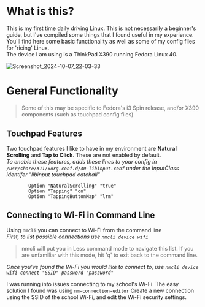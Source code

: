 # What is this?
This is my first time daily driving Linux. This is not necessarily a beginner's guide, but I've compiled some things that I found useful in my experience. You'll find here some basic functionality as well as some of my config files for 'ricing' Linux.\
The device I am using is a ThinkPad X390 running Fedora Linux 40.

![Screenshot_2024-10-07_22-03-33](https://github.com/user-attachments/assets/24adff5e-55b8-4972-bc42-8322743a7021)

# General Functionality
> Some of this may be specific to Fedora's i3 Spin release, and/or X390 components (such as touchpad config files)

## Touchpad Features
Two touchpad features I like to have in my environment are **Natural Scrolling** and **Tap to Click**. These are not enabled by default.\
*To enable these features, adds these lines to your config in `/usr/share/X11/xorg.conf.d/40-libinput.conf` under the InputClass identifer "libinput touchpad catchall"*
```
        Option "NaturalScrolling" "true"
        Option "Tapping" "on"
        Option "TappingButtonMap" "lrm"
```

## Connecting to Wi-Fi in Command Line
Using `nmcli` you can connect to Wi-Fi from the command line\
*First, to list possible connections use `nmcli device wifi`*
> nmcli will put you in Less command mode to navigate this list. If you are unfamiliar with this mode, hit 'q' to exit back to the command line.

*Once you've found the Wi-Fi you would like to connect to, use `nmcli device wifi connect "SSID" password "password"`*

I was running into issues connecting to my school's Wi-Fi. The easy solution I found was using `nm-connection-editor` Create a new connection using the SSID of the school Wi-Fi, and edit the Wi-Fi security settings.

